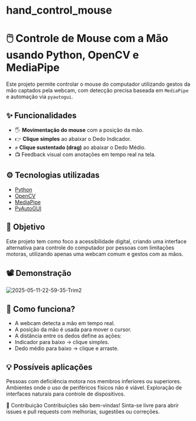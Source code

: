 # hand_control_mouse
# 🖱️ Controle de Mouse com a Mão usando Python, OpenCV e MediaPipe

Este projeto permite controlar o mouse do computador utilizando gestos da mão captados pela webcam, com detecção precisa baseada em `MediaPipe` e automação via `pyautogui`.

## ✨ Funcionalidades

- 🖐️ **Movimentação do mouse** com a posição da mão.
- 👉 **Clique simples** ao abaixar o Dedo Indicador.
- ✊ **Clique sustentado (drag)** ao abaixar o Dedo Médio.
- 📺 Feedback visual com anotações em tempo real na tela.

## ⚙️ Tecnologias utilizadas

- [Python](https://www.python.org/)
- [OpenCV](https://opencv.org/)
- [MediaPipe](https://mediapipe.dev/)
- [PyAutoGUI](https://pyautogui.readthedocs.io/en/latest/)

## 🎯 Objetivo
Este projeto tem como foco a acessibilidade digital, criando uma interface alternativa para controle do computador por pessoas com limitações motoras, utilizando apenas uma webcam comum e gestos com as mãos.

## 📽️ Demonstração
![2025-05-11-22-59-35-Trim2](https://github.com/user-attachments/assets/a1d5d4c1-be53-48b6-a18c-7971dae8d803)


## 🧠 Como funciona?
- A webcam detecta a mão em tempo real.
- A posição da mão é usada para mover o cursor.
- A distância entre os dedos define as ações:
- Indicador para baixo → clique simples.
- Dedo médio para baixo → clique e arraste.

## 💡 Possíveis aplicações
Pessoas com deficiência motora nos membros inferiores ou superiores.
Ambientes onde o uso de periféricos físicos não é viável.
Exploração de interfaces naturais para controle de dispositivos.

🤝 Contribuição
Contribuições são bem-vindas! Sinta-se livre para abrir issues e pull requests com melhorias, sugestões ou correções.
